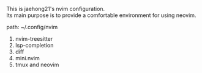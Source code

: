 This is jaehong21's nvim configuration. <br />
Its main purpose is to provide a comfortable environment for using neovim.

path: ~/.config/nvim

1. nvim-treesitter
2. lsp-completion
3. diff
4. mini.nvim
5. tmux and neovim
